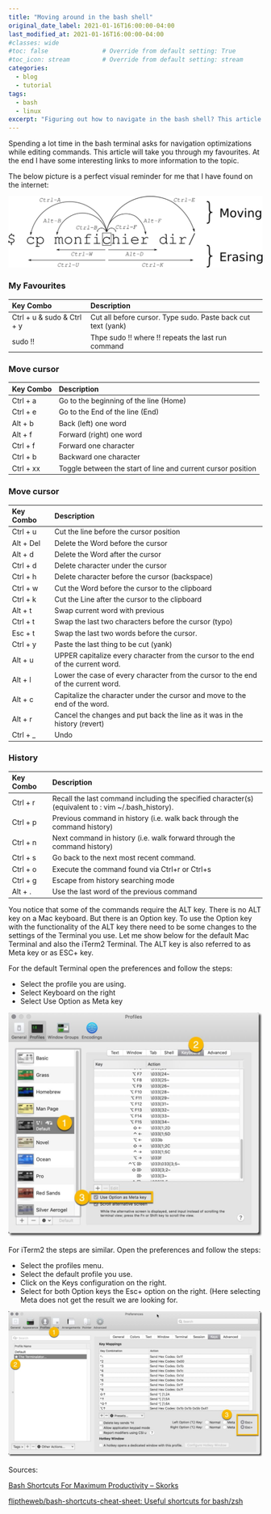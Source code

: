 ```yaml
---
title: "Moving around in the bash shell"
original_date_label: 2021-01-16T16:00:00-04:00
last_modified_at: 2021-01-16T16:00:00-04:00
#classes: wide
#toc: false               # Override from default setting: True
#toc_icon: stream         # Override from default setting: stream
categories:
  - blog
  - tutorial
tags:
  - bash
  - linux
excerpt: "Figuring out how to navigate in the bash shell? This article will explane some need to know moves."
---
```


Spending a lot time in the bash terminal asks for navigation optimizations while editing commands. This article will take you through my favourites. At the end I have some interesting links to more information to the topic.

The below picture is a perfect visual reminder for me that I have found on the internet:

![Basic bash navigation movements](https://raw.githubusercontent.com/CrossCloudGuru/CrossCloudGuru.github.io/master/assets/images/articles/2021-01-16-moving-around-bash/moving_bash-1024x287.png)

### My Favourites

| Key Combo | Description |
| :--- | :--- |
| Ctrl + u & sudo & Ctrl + y | Cut all before cursor. Type sudo. Paste back cut text (yank) |
| sudo !! | Thpe sudo !! where !! repeats the last run command |

### Move cursor

| Key Combo | Description |
| :--- | :--- |
| Ctrl + a | Go to the beginning of the line (Home) |
| Ctrl + e | Go to the End of the line (End) |
| Alt + b | Back (left) one word |
| Alt + f | Forward (right) one word |
| Ctrl + f | Forward one character |
| Ctrl + b | Backward one character |
| Ctrl + xx | Toggle between the start of line and current cursor position |

### Move cursor

| Key Combo | Description |
| :--- | :--- |
| Ctrl + u | Cut the line before the cursor position |
| Alt + Del | Delete the Word before the cursor |
| Alt + d | Delete the Word after the cursor |
| Ctrl + d | Delete character under the cursor |
| Ctrl + h | Delete character before the cursor (backspace) |
| Ctrl + w | Cut the Word before the cursor to the clipboard |
| Ctrl + k | Cut the Line after the cursor to the clipboard |
| Alt + t | Swap current word with previous |
| Ctrl + t | Swap the last two characters before the cursor (typo) |
| Esc + t | Swap the last two words before the cursor. |
| Ctrl + y | Paste the last thing to be cut (yank) |
| Alt + u | UPPER capitalize every character from the cursor to the end of the current word. |
| Alt + l | Lower the case of every character from the cursor to the end of the current word. |
| Alt + c | Capitalize the character under the cursor and move to the end of the word. |
| Alt + r | Cancel the changes and put back the line as it was in the history (revert) |
| Сtrl + _ | Undo |

### History

| Key Combo | Description |
| :--- | :--- |
| Ctrl + r | Recall the last command including the specified character(s)(equivalent to : vim ~/.bash_history). |
| Ctrl + p | Previous command in history (i.e. walk back through the command history) |
| Ctrl + n | Next command in history (i.e. walk forward through the command history) |
| Ctrl + s | Go back to the next most recent command. |
| Ctrl + o | Execute the command found via Ctrl+r or Ctrl+s |
| Ctrl + g | Escape from history searching mode |
| Alt + . | Use the last word of the previous command |

You notice that some of the commands require the ALT key. There is no ALT key on a Mac keyboard. But there is an Option key. To use the Option key with the functionality of the ALT key there need to be some changes to the settings of the Terminal you use. Let me show below for the default Mac Terminal and also the iTerm2 Terminal. The ALT key is also referred to as Meta key or as ESC+ key.

For the default Terminal open the preferences and follow the steps:

* Select the profile you are using.
* Select Keyboard on the right
* Select Use Option as Meta key

![MacOS terminal settings for Alt key](https://raw.githubusercontent.com/CrossCloudGuru/CrossCloudGuru.github.io/master/assets/images/articles/2021-01-16-moving-around-bash/SettingsDefTerminal-1-1024x902.jpg)

For iTerm2 the steps are similar. Open the preferences and follow the steps:

* Select the profiles menu.
* Select the default profile you use.
* Click on the Keys configuration on the right.
* Select for both Option keys the Esc+ option on the right. (Here selecting Meta does not get the result we are looking for.

![MacOS iTerm2 settings for Alt key](https://raw.githubusercontent.com/CrossCloudGuru/CrossCloudGuru.github.io/master/assets/images/articles/2021-01-16-moving-around-bash/SettingsiTerm2-1-1024x587.jpg)

Sources:

[Bash Shortcuts For Maximum Productivity – Skorks](https://skorks.com/2009/09/bash-shortcuts-for-maximum-productivity/)

[fliptheweb/bash-shortcuts-cheat-sheet: Useful shortcuts for bash/zsh](https://github.com/fliptheweb/bash-shortcuts-cheat-sheet)
